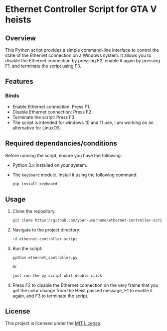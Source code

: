 # Ethernet Controller Script for GTA V heists

## Overview

This Python script provides a simple command-line interface to control the state of the Ethernet connection on a Windows system. It allows you to disable the Ethernet connection by pressing F2, enable it again by pressing F1, and terminate the script using F3.
## Features

### Binds

- Enable Ethernet connection: Press F1.
- Disable Ethernet connection: Press F2.
- Terminate the script: Press F3.
- The script is intended for windows 10 and 11 use, I am working on an alternative for LinuxOS.
## Required dependancies/conditions

Before running the script, ensure you have the following:

- Python 3.x installed on your system.
- The `keyboard` module. Install it using the following command:
  
  ```bash
  pip install keyboard
  ```
## Usage

1. Clone the repository:
   ```bash
   git clone https://github.com/your-username/ethernet-controller-script.git
   ```

2. Navigate to the project directory:
   ```bash
   cd ethernet-controller-script
   ```

3. Run the script:
   ```bash
   python ethernet_controller.py
   ```
   ```bash
   Or
   ```
   ```bash
   just run the py script whit double click
   ```

4. Press F2 to disable the Ethernet connection on the very frame that you get the color change from the Heist passed message, F1 to enable it again, and F3 to terminate the script.
## License

This project is licensed under the [MIT License](LICENSE.md).